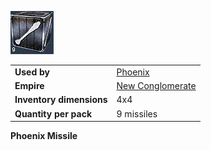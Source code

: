 ![](../images/Pheonixmissle.jpg "Pheonixmissle.jpg")

|                          |                                                |
| ------------------------ | ---------------------------------------------- |
| **Used by**              | [Phoenix](../weapons/Phoenix.md)               |
| **Empire**               | [New Conglomerate](../etc/New_Conglomerate.md) |
| **Inventory dimensions** | 4x4                                            |
| **Quantity per pack**    | 9 missiles                                     |

**Phoenix Missile**

